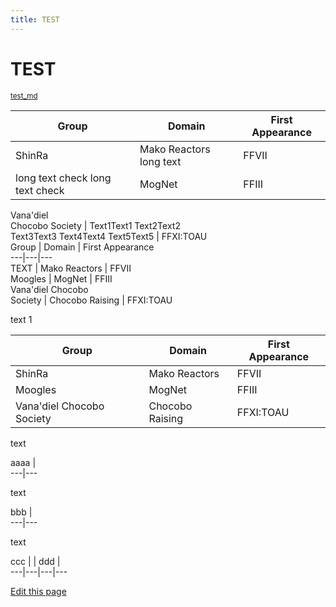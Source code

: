 ```yaml
---
title: TEST
---
```

#  TEST


<small class="github">[test_md](https://github.com/scovitin-vsevolod/test_md)</small>

Group | Domain | First Appearance  
---|---|---  
ShinRa | Mako Reactors long text | FFVII  
long text check long text check | MogNet | FFIII  
Vana'diel  
Chocobo Society | Text1Text1 Text2Text2  
Text3Text3 Text4Text4 Text5Text5 | FFXI:TOAU  
Group | Domain | First Appearance  
---|---|---  
TEXT | Mako Reactors | FFVII  
Moogles | MogNet | FFIII  
Vana'diel Chocobo  
Society | Chocobo Raising | FFXI:TOAU  
  
text 1

Group | Domain | First Appearance  
---|---|---  
ShinRa | Mako Reactors | FFVII  
Moogles | MogNet | FFIII  
Vana'diel Chocobo Society | Chocobo Raising | FFXI:TOAU  
  
text

aaaa |  
---|---  
  
text

bbb |  
---|---  
  
text

ccc |  | ddd |  
---|---|---|---

[Edit this page](https://github.com/scovitin-vsevolod/test_md/edit/master/readme.md)
